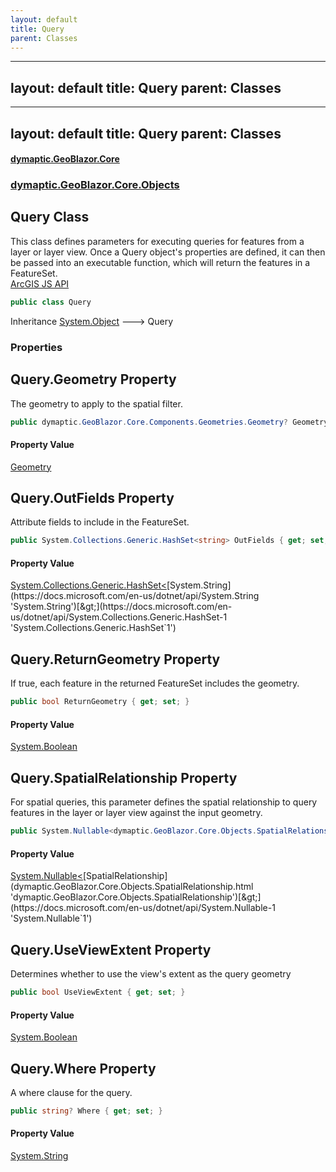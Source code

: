 ```yaml
---
layout: default
title: Query
parent: Classes
---
```

---
layout: default
title: Query
parent: Classes
---
---
layout: default
title: Query
parent: Classes
---
#### [dymaptic.GeoBlazor.Core](index.html 'index')
### [dymaptic.GeoBlazor.Core.Objects](index.html#dymaptic.GeoBlazor.Core.Objects 'dymaptic.GeoBlazor.Core.Objects')

## Query Class

This class defines parameters for executing queries for features from a layer or layer view. Once a Query object's properties are defined, it can then be passed into an executable function, which will return the features in a FeatureSet.  
<a target="_blank" href="https://developers.arcgis.com/javascript/latest/api-reference/esri-rest-support-Query.html">ArcGIS JS API</a>

```csharp
public class Query
```

Inheritance [System.Object](https://docs.microsoft.com/en-us/dotnet/api/System.Object 'System.Object') &#129106; Query
### Properties

<a name='dymaptic.GeoBlazor.Core.Objects.Query.Geometry'></a>

## Query.Geometry Property

The geometry to apply to the spatial filter.

```csharp
public dymaptic.GeoBlazor.Core.Components.Geometries.Geometry? Geometry { get; set; }
```

#### Property Value
[Geometry](dymaptic.GeoBlazor.Core.Components.Geometries.Geometry.html 'dymaptic.GeoBlazor.Core.Components.Geometries.Geometry')

<a name='dymaptic.GeoBlazor.Core.Objects.Query.OutFields'></a>

## Query.OutFields Property

Attribute fields to include in the FeatureSet.

```csharp
public System.Collections.Generic.HashSet<string> OutFields { get; set; }
```

#### Property Value
[System.Collections.Generic.HashSet&lt;](https://docs.microsoft.com/en-us/dotnet/api/System.Collections.Generic.HashSet-1 'System.Collections.Generic.HashSet`1')[System.String](https://docs.microsoft.com/en-us/dotnet/api/System.String 'System.String')[&gt;](https://docs.microsoft.com/en-us/dotnet/api/System.Collections.Generic.HashSet-1 'System.Collections.Generic.HashSet`1')

<a name='dymaptic.GeoBlazor.Core.Objects.Query.ReturnGeometry'></a>

## Query.ReturnGeometry Property

If true, each feature in the returned FeatureSet includes the geometry.

```csharp
public bool ReturnGeometry { get; set; }
```

#### Property Value
[System.Boolean](https://docs.microsoft.com/en-us/dotnet/api/System.Boolean 'System.Boolean')

<a name='dymaptic.GeoBlazor.Core.Objects.Query.SpatialRelationship'></a>

## Query.SpatialRelationship Property

For spatial queries, this parameter defines the spatial relationship to query features in the layer or layer view against the input geometry.

```csharp
public System.Nullable<dymaptic.GeoBlazor.Core.Objects.SpatialRelationship> SpatialRelationship { get; set; }
```

#### Property Value
[System.Nullable&lt;](https://docs.microsoft.com/en-us/dotnet/api/System.Nullable-1 'System.Nullable`1')[SpatialRelationship](dymaptic.GeoBlazor.Core.Objects.SpatialRelationship.html 'dymaptic.GeoBlazor.Core.Objects.SpatialRelationship')[&gt;](https://docs.microsoft.com/en-us/dotnet/api/System.Nullable-1 'System.Nullable`1')

<a name='dymaptic.GeoBlazor.Core.Objects.Query.UseViewExtent'></a>

## Query.UseViewExtent Property

Determines whether to use the view's extent as the query geometry

```csharp
public bool UseViewExtent { get; set; }
```

#### Property Value
[System.Boolean](https://docs.microsoft.com/en-us/dotnet/api/System.Boolean 'System.Boolean')

<a name='dymaptic.GeoBlazor.Core.Objects.Query.Where'></a>

## Query.Where Property

A where clause for the query.

```csharp
public string? Where { get; set; }
```

#### Property Value
[System.String](https://docs.microsoft.com/en-us/dotnet/api/System.String 'System.String')


